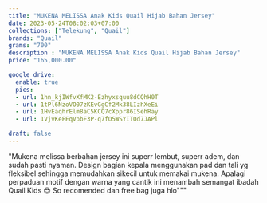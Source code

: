 ```yaml
---
title: "MUKENA MELISSA Anak Kids Quail Hijab Bahan Jersey"
date: 2023-05-24T08:02:03+07:00
collections: ["Telekung", "Quail"]
brands: "Quail"
grams: "700"
description : "MUKENA MELISSA Anak Kids Quail Hijab Bahan Jersey"
price: "165,000.00"

google_drive:
  enable: true
  pics:
  - url: 1hn_kjIWfvXfMK2-Ezhyxsquu8dCQhH0T
  - url: 1tPl6NzoVO07zKEvGgCf2Mk38LIzhXeEi
  - url: 1HvEaqhrElm8aC5KCQ7cXppr86ISehRay
  - url: 1VjvKeFEqVpbF3P-q7fO5WSYITOd7JAPl

draft: false
---
```


"Mukena melissa berbahan jersey ini superr lembut, superr adem, dan sudah pasti nyaman. Design bagian kepala menggunakan pad dan tali yg fleksibel sehingga memudahkan sikecil untuk memakai mukena. Apalagi perpaduan motif dengan warna yang cantik ini menambah semangat ibadah Quail Kids 😍 So recomended dan free bag juga hlo"""
